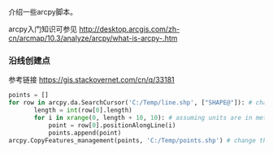 介绍一些arcpy脚本。

arcpy入门知识可参见 <http://desktop.arcgis.com/zh-cn/arcmap/10.3/analyze/arcpy/what-is-arcpy-.htm>



### 沿线创建点

参考链接	<https://gis.stackovernet.com/cn/q/33181>

```python
points = []
for row in arcpy.da.SearchCursor('C:/Temp/line.shp', ["SHAPE@"]): # change this to your source line layer
       length = int(row[0].length)
       for i in xrange(0, length + 10, 10): # assuming units are in meters for feature spatial reference
           point = row[0].positionAlongLine(i)
           points.append(point)    
arcpy.CopyFeatures_management(points, 'C:/Temp/points.shp') # change this to wherever you want this layer stored
```

